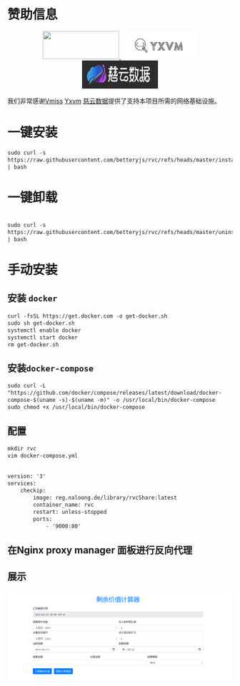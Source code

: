 # 赞助信息

<div style="text-align: center;">
    <a href="https://www.vmiss.com/">
        <img src="https://www.vmiss.com/wp-content/uploads/2023/11/logo.svg" width="170.7" height="62.9">
    </a>
    <a href="https://yxvm.com/">
        <img src="https://raw.githubusercontent.com/betteryjs/EcsAutoChangeIPShare/refs/heads/master/images/logo.webp" width="170.7" height="62.9">
    </a>
    <a href="https://www.zovps.com/aff/VWSIBCGP">
        <img src="https://raw.githubusercontent.com/betteryjs/EcsAutoChangeIPShare/refs/heads/master/images/img.png" width="170.7" height="62.9">
    </a>
</div>


我们非常感谢[Vmiss](https://www.vmiss.com/) [Yxvm](https://yxvm.com/) [慈云数据](https://www.zovps.com/aff/VWSIBCGP)提供了支持本项目所需的网络基础设施。


# 一键安装
```shell
sudo curl -s https://raw.githubusercontent.com/betteryjs/rvc/refs/heads/master/install.sh | bash

```

# 一键卸载
```shell

sudo curl -s https://raw.githubusercontent.com/betteryjs/rvc/refs/heads/master/uninstall.sh | bash

```


# 手动安装
## 安装 `docker`
```shell
curl -fsSL https://get.docker.com -o get-docker.sh
sudo sh get-docker.sh
systemctl enable docker  
systemctl start docker
rm get-docker.sh
```
## 安装`docker-compose`
```shell
sudo curl -L "https://github.com/docker/compose/releases/latest/download/docker-compose-$(uname -s)-$(uname -m)" -o /usr/local/bin/docker-compose
sudo chmod +x /usr/local/bin/docker-compose
```

## 配置
```shell
mkdir rvc
vim docker-compose.yml 
```
```shell

version: '3'
services:
    checkip:
        image: reg.naloong.de/library/rvcShare:latest
        container_name: rvc
        restart: unless-stopped
        ports:
            - '9000:80'
```

## 在Nginx proxy manager 面板进行反向代理

## 展示
![](./images/rvc.png)






